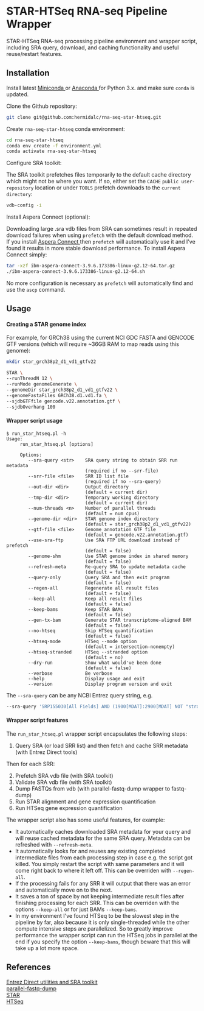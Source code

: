 # STAR-HTSeq RNA-seq Pipeline Wrapper

STAR-HTSeq RNA-seq processing pipeline environment and wrapper script,
including SRA query, download, and caching functionality and useful
reuse/restart features.

## Installation

Install latest
<a href="https://docs.conda.io/en/latest/miniconda.html" target="_blank">
Miniconda
</a>
or
<a href="https://www.anaconda.com/distribution/" target="_blank">
Anaconda
</a>
for Python 3.x. and make sure `conda` is updated.

Clone the Github repository:

```bash
git clone git@github.com:hermidalc/rna-seq-star-htseq.git
```

Create `rna-seq-star-htseq` conda environment:

```bash
cd rna-seq-star-htseq
conda env create -f environment.yml
conda activate rna-seq-star-htseq
```

Configure SRA toolkit:

The SRA toolkit prefetches files temporarily to the default cache directory
which might not be where you want.  If so, either set the `CACHE`
`public user-repository` location or under `TOOLS` prefetch
downloads to the `current directory`:

```bash
vdb-config -i
```

Install Aspera Connect (optional):

Downloading large .sra vdb files from SRA can sometimes result in repeated
download failures when using `prefetch` with the default download method. If
you install
<a href="https://downloads.asperasoft.com/connect2/" target="_blank">
Aspera Connect
</a>
then `prefetch` will automatically use it and I've found it results in more
stable download performance.  To install Aspera Connect simply:

```bash
tar -xzf ibm-aspera-connect-3.9.6.173386-linux-g2.12-64.tar.gz
./ibm-aspera-connect-3.9.6.173386-linux-g2.12-64.sh
```

No more configuration is necessary as `prefetch` will automatically find and
use the `ascp` command.

## Usage

#### Creating a STAR genome index

For example, for GRCh38 using the current NCI GDC FASTA and GENCODE GTF
versions (which will require ~36GB RAM to map reads using this genome):

```bash
mkdir star_grch38p2_d1_vd1_gtfv22

STAR \
--runThreadN 12 \
--runMode genomeGenerate \
--genomeDir star_grch38p2_d1_vd1_gtfv22 \
--genomeFastaFiles GRCh38.d1.vd1.fa \
--sjdbGTFfile gencode.v22.annotation.gtf \
--sjdbOverhang 100
```

#### Wrapper script usage

```
$ run_star_htseq.pl -h
Usage:
     run_star_htseq.pl [options]

     Options:
        --sra-query <str>    SRA query string to obtain SRR run metadata
                             (required if no --srr-file)
        --srr-file <file>    SRR ID list file
                             (required if no --sra-query)
        --out-dir <dir>      Output directory
                             (default = current dir)
        --tmp-dir <dir>      Temporary working directory
                             (default = current dir)
        --num-threads <n>    Number of parallel threads
                             (default = num cpus)
        --genome-dir <dir>   STAR genome index directory
                             (default = star_grch38p2_d1_vd1_gtfv22)
        --gtf-file <file>    Genome annotation GTF file
                             (default = gencode.v22.annotation.gtf)
        --use-sra-ftp        Use SRA FTP URL download instead of prefetch
                             (default = false)
        --genome-shm         Use STAR genome index in shared memory
                             (default = false)
        --refresh-meta       Re-query SRA to update metadata cache
                             (default = false)
        --query-only         Query SRA and then exit program
                             (default = false)
        --regen-all          Regenerate all result files
                             (default = false)
        --keep-all           Keep all result files
                             (default = false)
        --keep-bams          Keep STAR BAMs
                             (default = false)
        --gen-tx-bam         Generate STAR transcriptome-aligned BAM
                             (default = false)
        --no-htseq           Skip HTSeq quantification
                             (default = false)
        --htseq-mode         HTSeq --mode option
                             (default = intersection-nonempty)
        --htseq-stranded     HTSeq --stranded option
                             (default = no)
        --dry-run            Show what would've been done
                             (default = false)
        --verbose            Be verbose
        --help               Display usage and exit
        --version            Display program version and exit
```

The `--sra-query` can be any NCBI Entrez query string, e.g.

```bash
--sra-query 'SRP155030[All Fields] AND (1900[MDAT]:2900[MDAT] NOT "strategy exome"[Filter])'
```

#### Wrapper script features

The `run_star_htseq.pl` wrapper script encapsulates the following steps:

1.  Query SRA (or load SRR list) and then fetch and cache SRR metadata (with Entrez Direct tools)

Then for each SRR:

2.  Prefetch SRA vdb file (with SRA toolkit)
3.  Validate SRA vdb file (with SRA toolkit)
4.  Dump FASTQs from vdb (with parallel-fastq-dump wrapper to fastq-dump)
5.  Run STAR alignment and gene expression quantification
6.  Run HTSeq gene expression quantification

The wrapper script also has some useful features, for example:

*   It automatically caches downloaded SRA metadata for your query and will reuse cached metadata for the same SRA query.  Metadata can be refreshed with `--refresh-meta`.
*   It automatically looks for and reuses any existing completed intermediate files from each processing step in case e.g. the script got killed. You simply restart the script with same parameters and it will come right back to where it left off. This can be overriden with `--regen-all`.
*   If the processing fails for any SRR it will output that there was an error and automatically move on to the next.
*   It saves a ton of space by not keeping intermediate result files after finishing processing for each SRR.  This can be overriden with the options `--keep-all` or for just BAMs `--keep-bams`.
*   In my environment I've found HTSeq to be the slowest step in the pipeline by far, also because it is only single-threaded while the other compute intensive steps are parallelized.  So to greatly improve performance the wrapper script can run the HTSeq jobs in parallel at the end if you specify the option `--keep-bams`, though beware that this will take up a lot more space.

## References

<a href="https://www.ncbi.nlm.nih.gov/home/tools/" target="_blank">Entrez Direct utilities and SRA toolkit</a><br/>
<a href="https://github.com/rvalieris/parallel-fastq-dump" target="_blank">parallel-fastq-dump</a><br/>
<a href="https://github.com/alexdobin/STAR" target="_blank">STAR</a><br/>
<a href="https://github.com/simon-anders/htseq" target="_blank">HTSeq</a>
